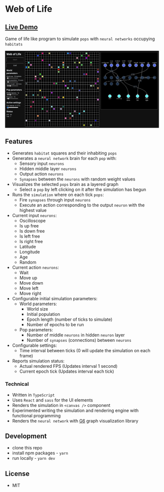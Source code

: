 # Web of Life

## [Live Demo](https://web-of-life.netlify.app/)

Game of life like program to simulate `pops` with `neural networks` occupying `habitats`

![Screenshot](screenshot.gif)

## Features

- Generates `habitat` squares and their inhabiting `pops`
- Generates a `neural network` brain for each `pop` with:
  - Sensory input `neurons`
  - Hidden middle layer `neurons`
  - Output action `neurons`
  - `Synapses` between the `neurons` with random weight values
- Visualizes the selected `pops` brain as a layered graph
  - Select a `pop` by left clicking on it after the simulation has begun
- Runs the `simulation` where on each tick `pops`:
  - Fire `synapses` through input `neurons`
  - Execute an action corresponding to the output `neuron` with the highest value
- Current input `neurons`:
  - Oscilloscope
  - Is up free
  - Is down free
  - Is left free
  - Is right free
  - Latitude
  - Longitude
  - Age
  - Random
- Current action `neurons`:
  - Wait
  - Move up
  - Move down
  - Move left
  - Move right
- Configurable initial simulation parameters:
  - World parameters:
    - World size
    - Initial population
    - Epoch length (number of ticks to simulate)
    - Number of epochs to be run
  - Pop parameters:
    - Number of middle `neurons` in hidden `neuron` layer
    - Number of `synapses` (connections) between `neurons`
- Configurable settings:
  - Time interval between ticks (0 will update the simulation on each frame)
- Reports simulation status:
  - Actual rendered FPS (Updates interval 1 second)
  - Current epoch tick (Updates interval each tick)

### Technical

- Written in `TypeScript`
- Uses `React` and `sass` for the UI elements
- Renders the simulation in `<canvas />` component
- Experimented writing the simulation and rendering engine with functional programming
- Renders the `neural network` with [G6](https://g6.antv.vision/en) graph visualization library

## Development

- clone this repo
- install npm packages - `yarn`
- run locally - `yarn dev`

## License

- MIT
